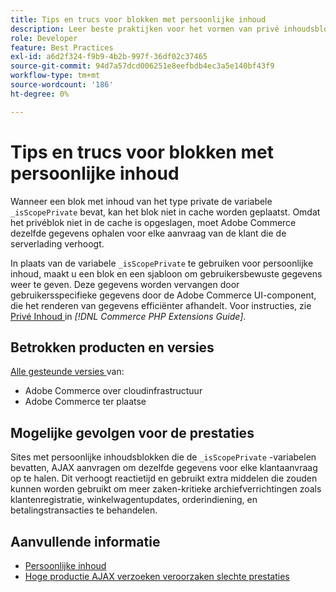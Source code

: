 ```yaml
---
title: Tips en trucs voor blokken met persoonlijke inhoud
description: Leer beste praktijken voor het vormen van privé inhoudsblokken om winkelprestaties te optimaliseren.
role: Developer
feature: Best Practices
exl-id: a6d2f324-f9b9-4b2b-997f-36df02c37465
source-git-commit: 94d7a57dcd006251e8eefbdb4ec3a5e140bf43f9
workflow-type: tm+mt
source-wordcount: '186'
ht-degree: 0%

---
```


# Tips en trucs voor blokken met persoonlijke inhoud

Wanneer een blok met inhoud van het type private de variabele `_isScopePrivate` bevat, kan het blok niet in cache worden geplaatst. Omdat het privéblok niet in de cache is opgeslagen, moet Adobe Commerce dezelfde gegevens ophalen voor elke aanvraag van de klant die de serverlading verhoogt.

In plaats van de variabele `_isScopePrivate` te gebruiken voor persoonlijke inhoud, maakt u een blok en een sjabloon om gebruikersbewuste gegevens weer te geven. Deze gegevens worden vervangen door gebruikersspecifieke gegevens door de Adobe Commerce UI-component, die het renderen van gegevens efficiënter afhandelt. Voor instructies, zie [ Privé Inhoud ](https://developer.adobe.com/commerce/php/development/cache/page/private-content/) in _[!DNL Commerce PHP Extensions Guide]_.

## Betrokken producten en versies

[ Alle gesteunde versies ](../../../release/versions.md) van:

- Adobe Commerce over cloudinfrastructuur
- Adobe Commerce ter plaatse

## Mogelijke gevolgen voor de prestaties

Sites met persoonlijke inhoudsblokken die de `_isScopePrivate` -variabelen bevatten, AJAX aanvragen om dezelfde gegevens voor elke klantaanvraag op te halen. Dit verhoogt reactietijd en gebruikt extra middelen die zouden kunnen worden gebruikt om meer zaken-kritieke archiefverrichtingen zoals klantenregistratie, winkelwagentupdates, orderindiening, en betalingstransacties te behandelen.

## Aanvullende informatie

- [Persoonlijke inhoud](../../../performance/configuration.md#client-side-optimization-settings)
- [ Hoge productie AJAX verzoeken veroorzaken slechte prestaties ](https://experienceleague.adobe.com/docs/commerce-knowledge-base/kb/troubleshooting/miscellaneous/high-throughput-ajax-requests-cause-poor-performance.html?lang=nl-NL)
